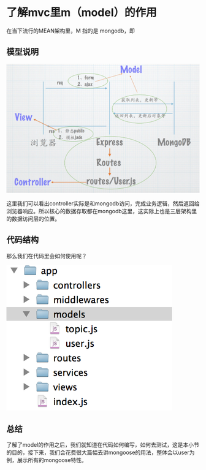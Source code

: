 # 了解mvc里m（model）的作用

在当下流行的MEAN架构里，M 指的是 mongodb，即
 
## 模型说明

![Model](img/model.png)

这里我们可以看出controller实际是和mongodb访问，完成业务逻辑，然后返回给浏览器响应。所以核心的数据存取都在mongodb这里，这实际上也是三层架构里的数据访问层的位置。

## 代码结构

那么我们在代码里会如何使用呢？

![Code](img/code.png)


## 总结

了解了model的作用之后，我们就知道在代码如何编写，如何去测试，这是本小节的目的，接下来，我们会花费很大篇幅去讲mongoose的用法，整体会以user为例，展示所有的mongoose特性。

